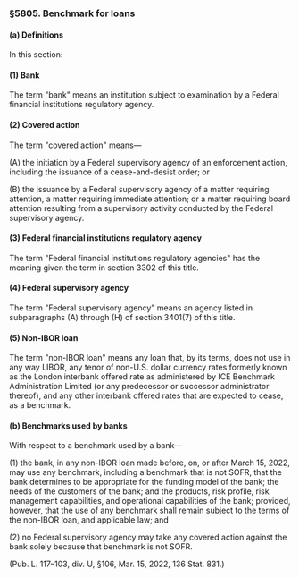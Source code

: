 ### §5805. Benchmark for loans ###

#### (a) Definitions ####

In this section:

#### (1) Bank ####

The term "bank" means an institution subject to examination by a Federal financial institutions regulatory agency.

#### (2) Covered action ####

The term "covered action" means—

(A) the initiation by a Federal supervisory agency of an enforcement action, including the issuance of a cease-and-desist order; or

(B) the issuance by a Federal supervisory agency of a matter requiring attention, a matter requiring immediate attention; or a matter requiring board attention resulting from a supervisory activity conducted by the Federal supervisory agency.

#### (3) Federal financial institutions regulatory agency ####

The term "Federal financial institutions regulatory agencies" has the meaning given the term in section 3302 of this title.

#### (4) Federal supervisory agency ####

The term "Federal supervisory agency" means an agency listed in subparagraphs (A) through (H) of section 3401(7) of this title.

#### (5) Non-IBOR loan ####

The term "non-IBOR loan" means any loan that, by its terms, does not use in any way LIBOR, any tenor of non-U.S. dollar currency rates formerly known as the London interbank offered rate as administered by ICE Benchmark Administration Limited (or any predecessor or successor administrator thereof), and any other interbank offered rates that are expected to cease, as a benchmark.

#### (b) Benchmarks used by banks ####

With respect to a benchmark used by a bank—

(1) the bank, in any non-IBOR loan made before, on, or after March 15, 2022, may use any benchmark, including a benchmark that is not SOFR, that the bank determines to be appropriate for the funding model of the bank; the needs of the customers of the bank; and the products, risk profile, risk management capabilities, and operational capabilities of the bank; provided, however, that the use of any benchmark shall remain subject to the terms of the non-IBOR loan, and applicable law; and

(2) no Federal supervisory agency may take any covered action against the bank solely because that benchmark is not SOFR.

(Pub. L. 117–103, div. U, §106, Mar. 15, 2022, 136 Stat. 831.)